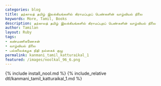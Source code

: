 ```yaml
---  
categories: blog  
title: தற்காலத் தமிழ் இலக்கியங்களில் கிராமப்புறப் பெண்களின் வாழ்வியல் நிலை
keywords: More, Tamil, Books  
description: தற்காலத் தமிழ் இலக்கியங்களில் கிராமப்புறப் பெண்களின் வாழ்வியல் நிலை
author: Tamilan  
layout: Ruby  
tags:     
- கண்மணிகணேசன்
- வாழ்வியல் நிலை
- பல்கலைக்கழக நிதி நல்கைக் குழு
permalink: kanmani_tamil_katturaikal_1  
featured: /images/noolkal_96_6.png  
---  
```

{% include install_nool.md %} 
{% include_relative dtl/kanmani_tamil_katturaikal_1.md %} 
